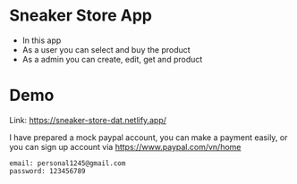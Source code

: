 # Sneaker Store App

- In this app
- As a user you can select and buy the product
- As a admin you can create, edit, get and product

# Demo

Link: https://sneaker-store-dat.netlify.app/

I have prepared a mock paypal account, you can make a payment easily, or you can sign up account via https://www.paypal.com/vn/home

```
email: personal1245@gmail.com
password: 123456789
```

